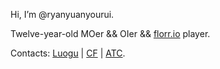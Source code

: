 Hi, I’m @ryanyuanyourui.

Twelve-year-old MOer && OIer && [florr.io](florr.io) player.

Contacts: [Luogu](https://www.luogu.com.cn/user/482236) | [CF](https://codeforces.com/profile/ryanyuanyourui) | [ATC](https://atcoder.jp/users/ryanyuanyourui).

